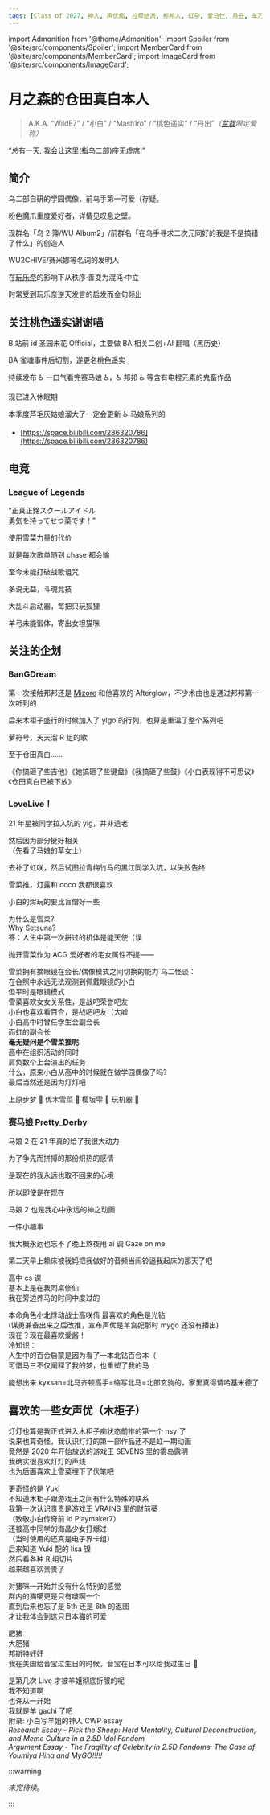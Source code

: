 ```yaml
---
tags: [Class of 2027, 神人, 声优痴, 拉帮结派, 邦邦人, 虹杂, 爱马仕, 月丑, 车万众, 森田あやみ后援团, 羁绊：完蛋啦三人组, 羁绊：五人转, 羁绊：黑白双煞, 羁绊：冰川双子, 羁绊：爱素]
---
```


import Admonition from '@theme/Admonition';
import Spoiler from '@site/src/components/Spoiler';
import MemberCard from '@site/src/components/MemberCard';
import ImageCard from '@site/src/components/ImageCard';

# 月之森的仓田真白本人

> A.K.A. “WildE7” / “小白” / “Mash1ro” / “桃色遥实” / “丹出”_<Spoiler>（[盆栽](9999-绿色盆栽.md)</Spoiler>限定爱称）_

<Admonition type="info" icon="🧊" title="进条目啥都别说，先一起喊：">
  <span style={{ fontSize: '2rem', fontWeight: 'bold' }}>
    “总有一天, 我会让这里(指乌二部)座无虚席!”
  </span>
</Admonition>

<MemberCard
  name="月之森的仓田真白本人"
  subtitle="词条主角"
  avatar="https://lain.bgm.tv/pic/user/c/000/83/12/831297.jpg"
  link="https://bgm.tv/user/831297"
/>

## 简介

乌二部自研的学园偶像，前乌手第一可爱（存疑。

粉色魔爪重度爱好者，详情见叹息之壁。

现群名「乌 2 簿/WU Album2」/前群名「在乌手寻求二次元同好的我是不是搞错了什么」的创造人

WU2CHIVE/赛米娜等名词的发明人

在[玩乐奈](0018-玩乐奈.md)的影响下从秩序·善变为混沌·中立

时常受到玩乐奈逆天发言的启发而金句频出

## 关注桃色遥实谢谢喵

B 站前 id 圣园未花 Official，主要做 BA 相关二创+AI 翻唱（黑历史）

BA 雀魂事件后切割，遂更名桃色遥实

持续发布 ♿ 一口气看完赛马娘 ♿，♿ 邦邦 ♿ 等含有电棍元素的鬼畜作品

现已进入休眠期

本季度芦毛灰姑娘溜大了一定会更新 ♿ 马娘系列的

-   [https://space.bilibili.com/286320786](https://space.bilibili.com/286320786)

## 电竞

### League of Legends

<MemberCard
  name="YukiSetsuna"
  subtitle="战斗用id"
  avatar="https://avatars.cloudflare.steamstatic.com/6bb50873509bc7de854c5cadcc5e66c58c8a1d75_full.jpg"
  link="https://op.gg/lol/summoners/na/YukiSetsuna-WILDE">
“正真正銘スクールアイドル\
勇気を持ってせつ菜です！”
</MemberCard>

使用雪菜力量的代价

就是每次歌单随到 chase 都会输

至今未能打破战歌诅咒

多说无益，斗魂竞技

大乱斗启动器，每把只玩狐狸

羊弓未能锻体，寄出女坦猫咪

## 关注的企划

### BanGDream

第一次接触邦邦还是 [Mizore](0000-黑江真由.md) 和他喜欢的 Afterglow，不少术曲也是通过邦邦第一次听到的

后来木柜子盛行的时候加入了 ylgo 的行列，也算是重温了整个系列吧

萝符号，天天溜 R 组的歌

至于仓田真白……

<Admonition type="info" icon="🏹️" title="Copyright© 6657. All rights reserved.">

《你搞砸了些吉他》《她搞砸了些键盘》《我搞砸了些鼓》《小白表现得不可思议》《仓田真白已被下放》

</Admonition>

### LoveLive！

21 年星被同学拉入坑的 ylg，并非遗老

然后因为部分挺好相关\
（先看了马娘的草女士）

去补了虹咲，然后试图拉青梅竹马的黑江同学入坑，以失败告终

雪菜推，灯露和 coco 我都很喜欢

<Admonition type="danger" icon="⚠️" title="地狱警告">
<Spoiler>小白的烬玩的要比盲僧好一些</Spoiler>
</Admonition>

为什么是雪菜?\
Why Setsuna?\
答：人生中第一次拼过的机体是能天使（误

抛开雪菜作为 ACG 爱好者的宅女属性不提——

雪菜拥有摘眼镜在会长/偶像模式之间切换的能力
乌二怪谈：\
在合照中永远无法观测到佩戴眼镜的小白\
但平时是眼镜模式\
雪菜喜欢女女关系性，是战吧荣誉吧友\
小白也喜欢看百合，是战吧吧友（大嘘
<ImageCard
  image="/img/acgn/character/雪菜不无辜.jpg"
  title="雪菜只想回家看动画片"
  link="https://tieba.baidu.com/f?kw=%E5%A5%87%E8%BF%B9%E7%B4%AB"
  maxWidth="360px"
/>
\
小白高中时曾任学生会副会长\
而虹的副会长\
**毫无疑问是个雪菜推呢**\
高中在组织活动的同时\
肩负数个上台演出的任务\
<Spoiler>什么，原来小白从高中的时候就在做学园偶像了吗?</Spoiler>\
最后当然还是因为灯灯吧

<Admonition type="info" icon="🏹️" title="Copyright© 6657. All rights reserved.">

上原步梦 🥰 优木雪菜 🥰 樱坂雫 🥰 玩机器 🤮

</Admonition>

### 赛马娘 Pretty_Derby

马娘 2 在 21 年真的给了我很大动力

为了争先而拼搏的那份炽热的感情

是现在的我永远也取不回来的心境

所以即使是在现在

马娘 2 也是我心中永远的神之动画

一件小趣事

我大概永远也忘不了晚上熬夜用 ai 调 Gaze on me

第二天早上赖床被我妈把我做好的音频当闹铃逼我起床的那天了吧

高中 cs 课\
基本上是在我同桌修仙\
我在旁边养马的时间中度过的

本命角色小北<Spoiler>悸动战士高咲侑</Spoiler>
最喜欢的角色是光钻\
(谋勇兼备出来之后改推，宣布声优是羊宫妃那时 mygo 还没有播出)\
现在？现在最喜欢爱酱！
<ImageCard
  image="/img/acgn/character/Almond_Eye.jpg"
  title="提醒你不要熬夜学习的爱酱"
  maxWidth="360px"
/>
\
冷知识：\
人生中的百合启蒙是因为看了一本北钻百合本（\
可惜马三不仅阐释了我的梦，也重塑了我的马

<Admonition type="info" icon="🏹️" title="Copyright© 6657. All rights reserved.">

能想出来 kyxsan=北马齐顿高手=缩写北马=北部玄驹的，家里真得请哈基米德了

</Admonition>

## 喜欢的一些女声优（木柜子）

<MemberCard
  name="♿楠木灯♿"
  subtitle="楠木灯……我的楠木灯[WDNMD]"
  avatar="https://pbs.twimg.com/profile_images/1833156286617468928/vFmpd0Wv_400x400.jpg"
  link="https://www.kusunokitomori.com/">
灯灯也算是我正式进入木柜子痴状态前推的第一个 nsy 了\
说来也算奇怪，我认识灯灯的第一部作品还不是虹一期动画\
竟然是 2020 年开始放送的游戏王 SEVENS 里的雾岛露明\
我确实很喜欢灯灯的声线\
也为后面喜欢上雪菜埋下了伏笔吧
</MemberCard>

<MemberCard
  name="🦜中岛由贵❄️"
  subtitle="yuki……"
  avatar="https://pbs.twimg.com/media/GeG_581a8AAQh0H?format=jpg&name=small"
  link="https://x.com/Yuki_Nakashim">
更奇怪的是 Yuki\
不知道木柜子跟游戏王之间有什么特殊的联系\
我第一次认识贵贵是游戏王 VRAINS 里的财前葵\
（致敬小白传奇前 id Playmaker7）\
还被高中同学的海晶少女打爆过\
（当时使用的还真是电子界卡组）\
后来知道 Yuki 配的 lisa 镍\
然后看各种 R 组切片\
越来越喜欢贵贵了
</MemberCard>

<MemberCard
  name="🐷青木阳菜🐱"
  subtitle="猪斯特咪咪"
  avatar="https://pbs.twimg.com/media/Gb7n7CVb0AAFe0L?format=jpg&name=large"
  link="https://x.com/aoki__hina">
对猪咪一开始并没有什么特别的感觉\
群内的猫噶更是只有啵啊一个\
直到后来也忘了是 5th 还是 6th 的返图\
才让我体会到这只日本猫的可爱
</MemberCard>

<MemberCard
  name="🇰🇷进藤天音🇰🇷"
  subtitle="近亲天音"
  avatar="https://pbs.twimg.com/media/GmF-pZpbcAEj1M8?format=jpg&name=large"
  link="https://x.com/amane_bushi">
肥猪\
大肥猪\
邦斯特奸奸\
我在美国给音宝过生日的时候，音宝在日本可以给我过生日 🥰
</MemberCard>

<MemberCard
  name="羊宫妃那"
  subtitle="1234，56789"
  avatar="https://pbs.twimg.com/profile_images/1476931410430619655/YmfCuXt4_400x400.jpg"
  link="https://x.com/Hina_Youmiya">
是第几次 Live 才被羊姐彻底折服的呢\
我不知道啊\
也许从一开始\
我就是羊 gachi 了吧\
附录: 小白写羊姐的神人 CWP essay\
_Research Essay - Pick the Sheep: Herd Mentality, Cultural Deconstruction, and Meme Culture in a 2.5D Idol Fandom_\
_Argument Essay - The Fragility of Celebrity in 2.5D Fandoms: The Case of Youmiya Hina and MyGO!!!!!_
</MemberCard>

:::warning

_未完待续_。

:::
